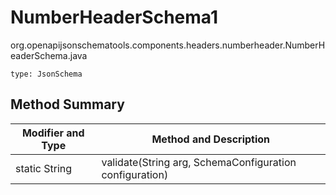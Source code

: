 # NumberHeaderSchema1
org.openapijsonschematools.components.headers.numberheader.NumberHeaderSchema.java
```
type: JsonSchema
```

## Method Summary
| Modifier and Type | Method and Description |
| ----------------- | ---------------------- |
| static String | validate(String arg, SchemaConfiguration configuration) |
